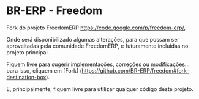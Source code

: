 # BR-ERP - Freedom
Fork do projeto FreedomERP https://code.google.com/p/freedom-erp/,

Onde será disponibilizado algumas alterações, para que possam ser aproveitadas 
pela comunidade FreedomERP, e futuramente incluídas no projeto principal.

Fiquem livre para sugerir implementações, correções ou modificações...
para isso, cliquem em [Fork] (https://github.com/BR-ERP/freedom#fork-destination-box).

E, principalmente, fiquem livre para utilizar qualquer código deste projeto.

